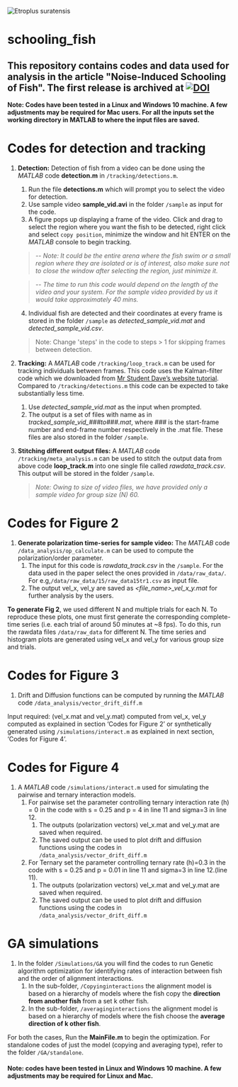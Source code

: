 ![Etroplus suratensis](https://teelabiisc.files.wordpress.com/2019/03/fish-4.jpg)
# schooling_fish

## This repository contains codes and data used for analysis in the article "Noise-Induced Schooling of Fish". The first release is archived at [![DOI](https://zenodo.org/badge/159283981.svg)](https://zenodo.org/badge/latestdoi/159283981)



**Note: Codes have been tested in a Linux and Windows 10 machine. A few adjustments may be required for Mac users. For all the inputs set the working directory in MATLAB to where the input files are saved.**

# Codes for detection and tracking

1. **Detection:** Detection of fish from a video can be done using the *MATLAB* code __detection.m__ in ``/tracking/detections.m``.
    1. Run the file __detections.m__ which will prompt you to select the video for detection.
    2. Use sample video __sample_vid.avi__ in the folder ``/sample`` as input for the code.
    3. A figure pops up displaying a frame of the video. Click and drag to select the region where you want the fish to be detected, right click and select ``copy position``, minimize the window and hit ENTER on the *MATLAB* console to begin tracking. 
    >*-- Note: It could be the entire arena where the fish swim or a small region where they are isolated or is of interest, also make sure not to close the window after selecting the region, just minimize it.*
    
    >*-- The time to run this code would depend on the length of the video and your system. For the sample video provided by us it would take approximately 40 mins.*
    
    4. Individual fish are detected and their coordinates at every frame is stored in the folder ``/sample`` as *detected_sample_vid.mat* and *detected_sample_vid.csv*.
     >Note: Change 'steps' in the code to steps > 1 for skipping frames between detection.
 
2. **Tracking:** A *MATLAB* code ``/tracking/loop_track.m`` can be used for tracking individuals between frames. This code uses the Kalman-filter code which we downloaded from [Mr Student Dave’s website tutorial](http://studentdavestutorials.weebly.com/). Compared to ``/tracking/detections.m`` this code can be expected to take substantially less time.
    1. Use *detected_sample_vid.mat* as the input when prompted.
    2. The output is a set of files with name as in *tracked_sample_vid_###to###.mat*, where *###* is the start-frame number and end-frame number respectively in the .mat file. These files are also stored in the folder ``/sample``.

3. **Stitching different output files:** A *MATLAB* code  ``/tracking/meta_analysis.m`` can be used to stitch the output data from above code __loop_track.m__ into one single file called *rawdata_track.csv*. This output will be stored in the folder ``/sample``.
   >*Note: Owing to size of video files, we have provided only a sample video for group size (N) 60.*

# Codes for Figure 2

1. **Generate polarization time-series for sample video:** The *MATLAB* code ``/data_analysis/op_calculate.m`` can be used to compute the polarization/order parameter.
    1. The input for this code is *rawdata_track.csv* in the ``/sample``. For the data used in the paper select the ones provided in ``/data/raw_data/``. 
    For e.g,``/data/raw_data/15/raw_data15tr1.csv`` as input file.
    3. The output vel_x, vel_y are saved as *<file_name>_vel_x_y.mat* for further analysis by the users.
    
**To generate Fig 2**, we used different N and multiple trials for each N. To reproduce these plots, one must first generate the corresponding complete-time series (i.e. each trial of around 50 minutes at ~8 fps). To do this, run the rawdata files ``/data/raw_data`` for different N. 
The time series and histogram plots are generated using vel_x and vel_y for various group size and trials.

# Codes for Figure 3

1. Drift and Diffusion functions can be computed by running the *MATLAB* code ``/data_analysis/vector_drift_diff.m``

Input required: (vel_x.mat and vel_y.mat) computed from vel_x, vel_y computed as explained in section ‘Codes for Figure 2’ or synthetically generated using ``/simulations/interact.m`` as explained in next section, ‘Codes for Figure 4’.

# Codes for Figure 4

1. A *MATLAB* code ``/simulations/interact.m`` used for simulating the pairwise and ternary interaction models.
    1. For pairwise set the parameter controlling ternary interaction rate (h) = 0 in the code with s = 0.25 and p = 4 in line 11 and sigma=3 in line 12.
        1. The outputs (polarization vectors) vel_x.mat and vel_y.mat are saved when required.
        2. The saved output can be used to plot drift and diffusion functions using the codes in ``/data_analysis/vector_drift_diff.m``
    2. For Ternary set the parameter controlling ternary rate (h)=0.3 in the code with s = 0.25 and p = 0.01 in line 11 and sigma=3 in line 12.(line 11).
        1. The outputs (polarization vectors) vel_x.mat and vel_y.mat are saved when required. 
        2. The saved output can be used to plot drift and diffusion functions using the codes in ``/data_analysis/vector_drift_diff.m``

# GA simulations

1. In the folder ``/Simulations/GA`` you will find the codes to run Genetic algorithm optimization for identifying rates of interaction between fish and the order of alignment interactions.
    1. In the sub-folder, ``/Copyinginteractions`` the alignment model is based on a hierarchy of models where the fish copy the **direction from another fish** from a set k other fish.
    2. In the sub-folder, ``/averaginginteractions`` the alignment model is based on a hierarchy of models where the fish choose the **average direction of k other fish**.
    
    
For both the cases, Run the __MainFile.m__ to begin the optimization.
For standalone codes of just the model (copying and averaging type), refer to the folder ``/GA/standalone``.
 
 
 
#### Note: codes have been tested in Linux and Windows 10 machine. A few adjustments may be required for Linux and Mac.
